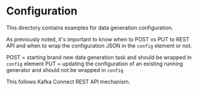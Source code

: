 # Configuration

This directory contains examples for data generation configuration.

As previously noted, it's important to know when to POST vs PUT to REST API and when
to wrap the configuration JSON in the `config` element or not.

POST = starting brand new data generation task and should be wrapped in `config` element
PUT = updating the configuration of an existing running generator and should not be wrapped in `config`

This follows Kafka Connect REST API mechanism.

